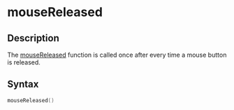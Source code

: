 # mouseReleased

## Description

The [mouseReleased](mouseReleased) function is called once after every time a mouse button is released.

## Syntax

```c
mouseReleased()
```
